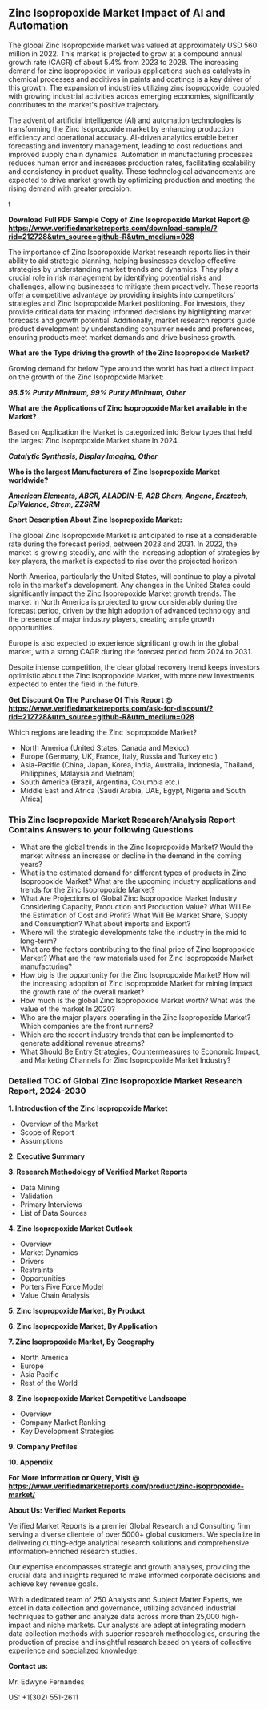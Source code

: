 <h2>Zinc Isopropoxide Market Impact of AI and Automation</h2><p>The global Zinc Isopropoxide market was valued at approximately USD 560 million in 2022. This market is projected to grow at a compound annual growth rate (CAGR) of about 5.4% from 2023 to 2028. The increasing demand for zinc isopropoxide in various applications such as catalysts in chemical processes and additives in paints and coatings is a key driver of this growth. The expansion of industries utilizing zinc isopropoxide, coupled with growing industrial activities across emerging economies, significantly contributes to the market's positive trajectory.</p><p>The advent of artificial intelligence (AI) and automation technologies is transforming the Zinc Isopropoxide market by enhancing production efficiency and operational accuracy. AI-driven analytics enable better forecasting and inventory management, leading to cost reductions and improved supply chain dynamics. Automation in manufacturing processes reduces human error and increases production rates, facilitating scalability and consistency in product quality. These technological advancements are expected to drive market growth by optimizing production and meeting the rising demand with greater precision.</p>t</p><p id="" class=""><strong>Download Full PDF Sample Copy of Zinc Isopropoxide Market Report @ <a href="https://www.verifiedmarketreports.com/download-sample/?rid=212728&utm_source=github-R&utm_medium=028" target="_blank">https://www.verifiedmarketreports.com/download-sample/?rid=212728&utm_source=github-R&utm_medium=028</a></strong></p><p>The importance of&nbsp;Zinc Isopropoxide Market research reports lies in their ability to aid strategic planning, helping businesses develop effective strategies by understanding market trends and dynamics. They play a crucial role in risk management by identifying potential risks and challenges, allowing businesses to mitigate them proactively. These reports offer a competitive advantage by providing insights into competitors' strategies and Zinc Isopropoxide Market positioning. For investors, they provide critical data for making informed decisions by highlighting market forecasts and growth potential. Additionally, market research reports guide product development by understanding consumer needs and preferences, ensuring products meet market demands and drive business growth.</p><p><strong>What are the&nbsp;Type driving the growth of the Zinc Isopropoxide Market?</strong></p><p id="" class="">Growing demand for below Type around the world has had a direct impact on the growth of the Zinc Isopropoxide Market:</p><em><strong>98.5% Purity Minimum, 99% Purity Minimum, Other</strong></em></p><strong>What are the&nbsp;Applications&nbsp;of Zinc Isopropoxide Market available in the Market?</strong></p><p id="" class="">Based on Application the Market is categorized into Below types that held the largest Zinc Isopropoxide Market share In 2024.</p><em><strong>Catalytic Synthesis, Display Imaging, Other</strong></em></p><strong>Who is the largest Manufacturers of Zinc Isopropoxide Market worldwide?</strong></p><p><em><strong>American Elements, ABCR, ALADDIN-E, A2B Chem, Angene, Ereztech, EpiValence, Strem, ZZSRM</strong></em></p><p id="" class=""><strong>Short Description About Zinc Isopropoxide Market:</strong></p><p>The global Zinc Isopropoxide Market is anticipated to rise at a considerable rate during the forecast period, between 2023 and 2031. In 2022, the market is growing steadily, and with the increasing adoption of strategies by key players, the market is expected to rise over the projected horizon.</p><p>North America, particularly the United States, will continue to play a pivotal role in the market's development. Any changes in the United States could significantly impact the Zinc Isopropoxide Market growth trends. The market in North America is projected to grow considerably during the forecast period, driven by the high adoption of advanced technology and the presence of major industry players, creating ample growth opportunities.</p><p>Europe is also expected to experience significant growth in the global market, with a strong CAGR during the forecast period from 2024 to 2031.</p><p>Despite intense competition, the clear global recovery trend keeps investors optimistic about the Zinc Isopropoxide Market, with more new investments expected to enter the field in the future.</p><p id="" class=""><strong>Get Discount On The Purchase Of This Report @ <a href="https://www.verifiedmarketreports.com/ask-for-discount/?rid=212728&utm_source=github-R&utm_medium=028" target="_blank">https://www.verifiedmarketreports.com/ask-for-discount/?rid=212728&utm_source=github-R&utm_medium=028</a></strong></p>Which regions are leading the Zinc Isopropoxide Market?</p><ul><li>North America (United States, Canada and Mexico)</li><li>Europe (Germany, UK, France, Italy, Russia and Turkey etc.)</li><li>Asia-Pacific (China, Japan, Korea, India, Australia, Indonesia, Thailand, Philippines, Malaysia and Vietnam)</li><li>South America (Brazil, Argentina, Columbia etc.)</li><li>Middle East and Africa (Saudi Arabia, UAE, Egypt, Nigeria and South Africa)</li></ul><h3 id="" class="">This Zinc Isopropoxide Market Research/Analysis Report Contains Answers to your following Questions</h3><ul><li>What are the global trends in the Zinc Isopropoxide Market? Would the market witness an increase or decline in the demand in the coming years?</li><li>What is the estimated demand for different types of products in Zinc Isopropoxide Market? What are the upcoming industry applications and trends for the Zinc Isopropoxide Market?</li><li>What Are Projections of Global Zinc Isopropoxide Market Industry Considering Capacity, Production and Production Value? What Will Be the Estimation of Cost and Profit? What Will Be Market Share, Supply and Consumption? What about imports and Export?</li><li>Where will the strategic developments take the industry in the mid to long-term?</li><li>What are the factors contributing to the final price of Zinc Isopropoxide Market? What are the raw materials used for Zinc Isopropoxide Market manufacturing?</li><li>How big is the opportunity for the Zinc Isopropoxide Market? How will the increasing adoption of Zinc Isopropoxide Market for mining impact the growth rate of the overall market?</li><li>How much is the global Zinc Isopropoxide Market worth? What was the value of the market In 2020?</li><li>Who are the major players operating in the Zinc Isopropoxide Market? Which companies are the front runners?</li><li>Which are the recent industry trends that can be implemented to generate additional revenue streams?</li><li>What Should Be Entry Strategies, Countermeasures to Economic Impact, and Marketing Channels for Zinc Isopropoxide Market Industry?</li></ul><h3 id="" class="">Detailed TOC of Global Zinc Isopropoxide Market Research Report, 2024-2030</h3><p id="" class=""><strong>1. Introduction of the Zinc Isopropoxide Market</strong></p><ul><li>Overview of the Market</li><li>Scope of Report</li><li>Assumptions</li></ul><p id="" class=""><strong>2. Executive Summary</strong></p><p id="" class=""><strong>3. Research Methodology of Verified Market Reports</strong></p><ul><li>Data Mining</li><li>Validation</li><li>Primary Interviews</li><li>List of Data Sources</li></ul><p id="" class=""><strong>4. Zinc Isopropoxide Market Outlook</strong></p><ul><li>Overview</li><li>Market Dynamics</li><li>Drivers</li><li>Restraints</li><li>Opportunities</li><li>Porters Five Force Model</li><li>Value Chain Analysis</li></ul><p id="" class=""><strong>5. Zinc Isopropoxide Market, By Product</strong></p><p id="" class=""><strong>6. Zinc Isopropoxide Market, By Application</strong></p><p id="" class=""><strong>7. Zinc Isopropoxide Market, By Geography</strong></p><ul><li>North America</li><li>Europe</li><li>Asia Pacific</li><li>Rest of the World</li></ul><p id="" class=""><strong>8. Zinc Isopropoxide Market Competitive Landscape</strong></p><ul><li>Overview</li><li>Company Market Ranking</li><li>Key Development Strategies</li></ul><p id="" class=""><strong>9. Company Profiles</strong></p><p id="" class=""><strong>10. Appendix</strong></p><p id="" class=""><strong>For More Information or Query, Visit @ <a href="https://www.verifiedmarketreports.com/product/zinc-isopropoxide-market/" target="_blank">https://www.verifiedmarketreports.com/product/zinc-isopropoxide-market/</a></strong></p><p id="" class=""><strong>About Us: Verified Market Reports</strong></p><p id="" class="">Verified Market Reports is a premier Global Research and Consulting firm serving a diverse clientele of over 5000+ global customers. We specialize in delivering cutting-edge analytical research solutions and comprehensive information-enriched research studies.</p><p id="" class="">Our expertise encompasses strategic and growth analyses, providing the crucial data and insights required to make informed corporate decisions and achieve key revenue goals.</p><p id="" class="">With a dedicated team of 250 Analysts and Subject Matter Experts, we excel in data collection and governance, utilizing advanced industrial techniques to gather and analyze data across more than 25,000 high-impact and niche markets. Our analysts are adept at integrating modern data collection methods with superior research methodologies, ensuring the production of precise and insightful research based on years of collective experience and specialized knowledge.</p><p id="" class=""><strong>Contact us:</strong></p><p id="" class="">Mr. Edwyne Fernandes</p><p id="" class="">US: +1(302) 551-2611</p>
